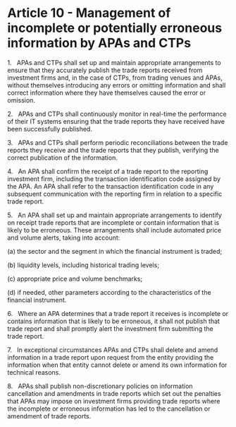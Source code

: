 # Article 10 - Management of incomplete or potentially erroneous information by APAs and CTPs


1.   APAs and CTPs shall set up and maintain appropriate arrangements to ensure that they accurately publish the trade reports received from investment firms and, in the case of CTPs, from trading venues and APAs, without themselves introducing any errors or omitting information and shall correct information where they have themselves caused the error or omission.

2.   APAs and CTPs shall continuously monitor in real-time the performance of their IT systems ensuring that the trade reports they have received have been successfully published.

3.   APAs and CTPs shall perform periodic reconciliations between the trade reports they receive and the trade reports that they publish, verifying the correct publication of the information.

4.   An APA shall confirm the receipt of a trade report to the reporting investment firm, including the transaction identification code assigned by the APA. An APA shall refer to the transaction identification code in any subsequent communication with the reporting firm in relation to a specific trade report.

5.   An APA shall set up and maintain appropriate arrangements to identify on receipt trade reports that are incomplete or contain information that is likely to be erroneous. These arrangements shall include automated price and volume alerts, taking into account:

(a) the sector and the segment in which the financial instrument is traded;

(b) liquidity levels, including historical trading levels;

(c) appropriate price and volume benchmarks;

(d) if needed, other parameters according to the characteristics of the financial instrument.

6.   Where an APA determines that a trade report it receives is incomplete or contains information that is likely to be erroneous, it shall not publish that trade report and shall promptly alert the investment firm submitting the trade report.

7.   In exceptional circumstances APAs and CTPs shall delete and amend information in a trade report upon request from the entity providing the information when that entity cannot delete or amend its own information for technical reasons.

8.   APAs shall publish non-discretionary policies on information cancellation and amendments in trade reports which set out the penalties that APAs may impose on investment firms providing trade reports where the incomplete or erroneous information has led to the cancellation or amendment of trade reports.
